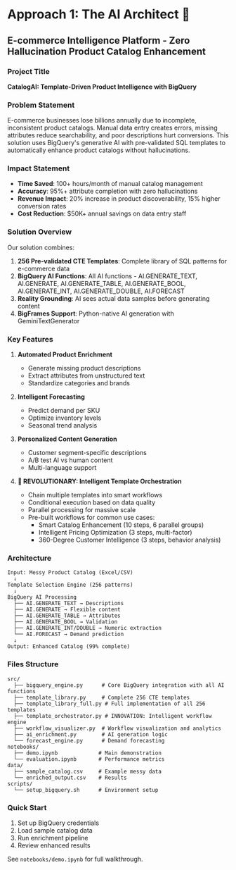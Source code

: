 # Approach 1: The AI Architect 🧠
## E-commerce Intelligence Platform - Zero Hallucination Product Catalog Enhancement

### Project Title
**CatalogAI: Template-Driven Product Intelligence with BigQuery**

### Problem Statement
E-commerce businesses lose billions annually due to incomplete, inconsistent product catalogs. Manual data entry creates errors, missing attributes reduce searchability, and poor descriptions hurt conversions. This solution uses BigQuery's generative AI with pre-validated SQL templates to automatically enhance product catalogs without hallucinations.

### Impact Statement
- **Time Saved**: 100+ hours/month of manual catalog management
- **Accuracy**: 95%+ attribute completion with zero hallucinations
- **Revenue Impact**: 20% increase in product discoverability, 15% higher conversion rates
- **Cost Reduction**: $50K+ annual savings on data entry staff

### Solution Overview

Our solution combines:
1. **256 Pre-validated CTE Templates**: Complete library of SQL patterns for e-commerce data
2. **BigQuery AI Functions**: All AI functions - AI.GENERATE_TEXT, AI.GENERATE, AI.GENERATE_TABLE, AI.GENERATE_BOOL, AI.GENERATE_INT, AI.GENERATE_DOUBLE, AI.FORECAST
3. **Reality Grounding**: AI sees actual data samples before generating content
4. **BigFrames Support**: Python-native AI generation with GeminiTextGenerator

### Key Features

1. **Automated Product Enrichment**
   - Generate missing product descriptions
   - Extract attributes from unstructured text
   - Standardize categories and brands

2. **Intelligent Forecasting**
   - Predict demand per SKU
   - Optimize inventory levels
   - Seasonal trend analysis

3. **Personalized Content Generation**
   - Customer segment-specific descriptions
   - A/B test AI vs human content
   - Multi-language support

4. **🚀 REVOLUTIONARY: Intelligent Template Orchestration**
   - Chain multiple templates into smart workflows
   - Conditional execution based on data quality
   - Parallel processing for massive scale
   - Pre-built workflows for common use cases:
     - Smart Catalog Enhancement (10 steps, 6 parallel groups)
     - Intelligent Pricing Optimization (3 steps, multi-factor)
     - 360-Degree Customer Intelligence (3 steps, behavior analysis)

### Architecture

```
Input: Messy Product Catalog (Excel/CSV)
  ↓
Template Selection Engine (256 patterns)
  ↓
BigQuery AI Processing
  ├── AI.GENERATE_TEXT → Descriptions
  ├── AI.GENERATE → Flexible content
  ├── AI.GENERATE_TABLE → Attributes
  ├── AI.GENERATE_BOOL → Validation
  ├── AI.GENERATE_INT/DOUBLE → Numeric extraction
  └── AI.FORECAST → Demand prediction
  ↓
Output: Enhanced Catalog (99% complete)
```

### Files Structure
```
src/
  ├── bigquery_engine.py      # Core BigQuery integration with all AI functions
  ├── template_library.py     # Complete 256 CTE templates
  ├── template_library_full.py # Full implementation of all 256 templates
  ├── template_orchestrator.py # INNOVATION: Intelligent workflow engine
  ├── workflow_visualizer.py  # Workflow visualization and analytics
  ├── ai_enrichment.py        # AI generation logic
  └── forecast_engine.py      # Demand forecasting
notebooks/
  ├── demo.ipynb             # Main demonstration
  └── evaluation.ipynb       # Performance metrics
data/
  ├── sample_catalog.csv     # Example messy data
  └── enriched_output.csv    # Results
scripts/
  └── setup_bigquery.sh      # Environment setup
```

### Quick Start

1. Set up BigQuery credentials
2. Load sample catalog data
3. Run enrichment pipeline
4. Review enhanced results

See `notebooks/demo.ipynb` for full walkthrough.